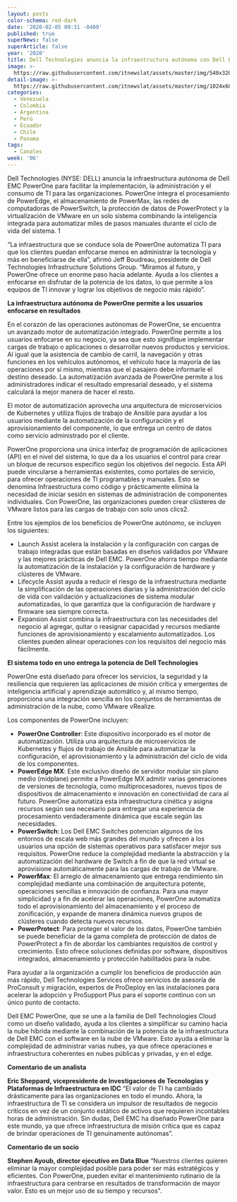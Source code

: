```yaml
---
layout: posts
color-schema: red-dark
date: '2020-02-05 09:31 -0400'
published: true
superNews: false
superArticle: false
year: '2020'
title: Dell Technologies anuncia la infraestructura autónoma con Dell EMC PowerOne
image: >-
  https://raw.githubusercontent.com/itnewslat/assets/master/img/540x320/PowerOne-Dell-p.jpg
detail-image: >-
  https://raw.githubusercontent.com/itnewslat/assets/master/img/1024x680/PowerOne-Dell-g.jpg
categories:
  - Venezuela
  - Colombia
  - Argentina
  - Perú
  - Ecuador
  - Chile
  - Panama
tags:
  - Canales
week: '06'
---
```

Dell Technologies (NYSE: DELL) anuncia la infraestructura autónoma de Dell EMC PowerOne para facilitar la implementación, la administración y el consumo de TI para las organizaciones. PowerOne integra el procesamiento de PowerEdge, el almacenamiento de PowerMax, las redes de computadoras de PowerSwitch, la protección de datos de PowerProtect y la virtualización de VMware en un solo sistema combinando la inteligencia integrada para automatizar miles de pasos manuales durante el ciclo de vida del sistema. 1 

“La infraestructura que se conduce sola de PowerOne automatiza TI para que los clientes puedan enfocarse menos en administrar la tecnología y más en beneficiarse de ella”, afirmó Jeff Boudreau, presidente de Dell Technologies Infrastructure Solutions Group. “Miramos al futuro, y PowerOne ofrece un enorme paso hacia adelante. Ayuda a los clientes a enfocarse en disfrutar de la potencia de los datos, lo que permite a los equipos de TI innovar y lograr los objetivos de negocio más rápido”.

**La infraestructura autónoma de PowerOne permite a los usuarios enfocarse en resultados**

En el corazón de las operaciones autónomas de PowerOne, se encuentra un avanzado motor de automatización integrado. PowerOne permite a los usuarios enfocarse en su negocio, ya sea que esto signifique implementar cargas de trabajo o aplicaciones o desarrollar nuevos productos y servicios. Al igual que la asistencia de cambio de carril, la navegación y otras funciones en los vehículos autónomos, el vehículo hace la mayoría de las operaciones por sí mismo, mientras que el pasajero debe informarle el destino deseado. La automatización avanzada de PowerOne permite a los administradores indicar el resultado empresarial deseado, y el sistema calculará la mejor manera de hacer el resto. 

El motor de automatización aprovecha una arquitectura de microservicios de Kubernetes y utiliza flujos de trabajo de Ansible para ayudar a los usuarios mediante la automatización de la configuración y el aprovisionamiento del componente, lo que entrega un centro de datos como servicio administrado por el cliente. 

PowerOne proporciona una única interfaz de programación de aplicaciones (API) en el nivel del sistema, lo que da a los usuarios el control para crear un bloque de recursos específico según los objetivos del negocio. Esta API puede vincularse a herramientas existentes, como portales de servicio, para ofrecer operaciones de TI programables y manuales. Esto se denomina Infraestructura como código y prácticamente elimina la necesidad de iniciar sesión en sistemas de administración de componentes individuales. Con PowerOne, las organizaciones pueden crear clústeres de VMware listos para las cargas de trabajo con solo unos clics2.

Entre los ejemplos de los beneficios de PowerOne autónomo, se incluyen los siguientes:

- Launch Assist acelera la instalación y la configuración con cargas de trabajo integradas que están basadas en diseños validados por VMware y las mejores prácticas de Dell EMC. PowerOne ahorra tiempo mediante la automatización de la instalación y la configuración de hardware y clústeres de VMware.
- Lifecycle Assist ayuda a reducir el riesgo de la infraestructura mediante la simplificación de las operaciones diarias y la administración del ciclo de vida con validación y actualizaciones de sistema modular automatizadas, lo que garantiza que la configuración de hardware y firmware sea siempre correcta. 
- Expansion Assist combina la infraestructura con las necesidades del negocio al agregar, quitar o reasignar capacidad y recursos mediante funciones de aprovisionamiento y escalamiento automatizados. Los clientes pueden alinear operaciones con los requisitos del negocio más fácilmente.

**El sistema todo en uno entrega la potencia de Dell Technologies**

PowerOne está diseñado para ofrecer los servicios, la seguridad y la resiliencia que requieren las aplicaciones de misión crítica y emergentes de inteligencia artificial y aprendizaje automático y, al mismo tiempo, proporciona una integración sencilla en los conjuntos de herramientas de administración de la nube, como VMware vRealize. 

Los componentes de PowerOne incluyen:

- **PowerOne Controller**: Este dispositivo incorporado es el motor de automatización. Utiliza una arquitectura de microservicios de Kubernetes y flujos de trabajo de Ansible para automatizar la configuración, el aprovisionamiento y la administración del ciclo de vida de los componentes.
- **PowerEdge MX**:  Este exclusivo diseño de servidor modular sin plano medio (midplane) permite a PowerEdge MX admitir varias generaciones de versiones de tecnología, como multiprocesadores, nuevos tipos de dispositivos de almacenamiento e innovación en conectividad de cara al futuro. PowerOne automatiza esta infraestructura cinética y asigna recursos según sea necesario para entregar una experiencia de procesamiento verdaderamente dinámica que escale según las necesidades.
- **PowerSwitch**: Los Dell EMC Switches potencian algunos de los entornos de escala web más grandes del mundo y ofrecen a los usuarios una opción de sistemas operativos para satisfacer mejor sus requisitos. PowerOne reduce la complejidad mediante la abstracción y la automatización del hardware de Switch a fin de que la red virtual se aprovisione automáticamente para las cargas de trabajo de VMware.
- **PowerMax**: El arreglo de almacenamiento que entrega rendimiento sin complejidad mediante una combinación de arquitectura potente, operaciones sencillas e innovación de confianza. Para una mayor simplicidad y a fin de acelerar las operaciones, PowerOne automatiza todo el aprovisionamiento del almacenamiento y el proceso de zonificación, y expande de manera dinámica nuevos grupos de clústeres cuando detecta nuevos recursos.
- **PowerProtect**: Para proteger el valor de los datos, PowerOne también se puede beneficiar de la gama completa de protección de datos de PowerProtect a fin de abordar los cambiantes requisitos de control y crecimiento. Esto ofrece soluciones definidas por software, dispositivos integrados, almacenamiento y protección habilitados para la nube.

Para ayudar a la organización a cumplir los beneficios de producción aún más rápido, Dell Technologies Services ofrece servicios de asesoría de ProConsult y migración, expertos de ProDeploy en las instalaciones para acelerar la adopción y ProSupport Plus para el soporte continuo con un único punto de contacto. 

Dell EMC PowerOne, que se une a la familia de Dell Technologies Cloud como un diseño validado, ayuda a los clientes a simplificar su camino hacia la nube híbrida mediante la combinación de la potencia de la infraestructura de Dell EMC con el software en la nube de VMware. Esto ayuda a eliminar la complejidad de administrar varias nubes, ya que ofrece operaciones e infraestructura coherentes en nubes públicas y privadas, y en el edge. 

**Comentario de un analista**

**Eric Sheppard, vicepresidente de Investigaciones de Tecnologías y Plataformas de Infraestructura en IDC**
“El valor de TI ha cambiado drásticamente para las organizaciones en todo el mundo. Ahora, la infraestructura de TI se considera un impulsor de resultados de negocio críticos en vez de un conjunto estático de activos que requieren incontables horas de administración. Sin dudas, Dell EMC ha diseñado PowerOne para este mundo, ya que ofrece infraestructura de misión crítica que es capaz de brindar operaciones de TI genuinamente autónomas”.

**Comentario de un socio**

**Stephen Ayoub, director ejecutivo en Data Blue**
“Nuestros clientes quieren eliminar la mayor complejidad posible para poder ser más estratégicos y eficientes. Con PowerOne, pueden evitar el mantenimiento rutinario de la infraestructura para centrarse en resultados de transformación de mayor valor. Esto es un mejor uso de su tiempo y recursos".


